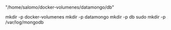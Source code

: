
"/home/salomo/docker-volumenes/datamongo/db"

mkdir -p docker-volumenes
mkdir -p datamongo
mkdir -p  db
sudo mkdir -p /var/log/mongodb

